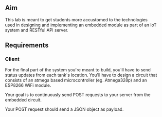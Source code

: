 ## Aim

This lab is meant to get students more accustomed to the technologies used in designing and implementing an embedded module as part of an IoT system and RESTful API server.

## Requirements

### Client

For the final part of the system you're meant to build, you'll have to send status updates from each tank's location. You'll have to design a circuit that consists of an atmega based microcontroller (eg. Atmega328p) and an ESP8266 WiFi module.

Your goal is to continuously send POST requests to your server from the embedded circuit. 

Your POST request should send a JSON object as payload.